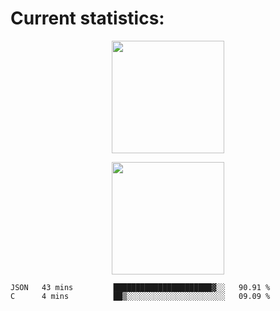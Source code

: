 
  # Current statistics:


<p align="center">
  <img height="180em" align="center" src="https://github-readme-stats.vercel.app/api?username=KZvilla&show_icons=true&hide_border=true&count_private=true&include_all_commits=true&theme=blue-green" /> 
</p>
<p align="center">
  <img height="180em"src="https://github-readme-stats.vercel.app/api/top-langs/?username=kzvilla" />
</p>

<p align="center">
</p>

<!--START_SECTION:waka-->

```text
JSON   43 mins         ██████████████████████▓░░   90.91 %
C      4 mins          ██▒░░░░░░░░░░░░░░░░░░░░░░   09.09 %
```

<!--END_SECTION:waka-->
